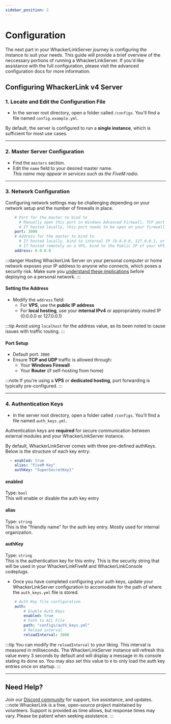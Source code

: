 ```yaml
---
sidebar_position: 2
---
```

# Configuration

The next part in your WhackerLinkServer journey is configuring the instance to suit your needs. This guide will provide a brief overview of the neccessary portions of running a WhackerLinkServer. If you'd like assistance with the full configuration, please visit the advanced configuration docs for more information.

## Configuring WhackerLink v4 Server

### 1. Locate and Edit the Configuration File

- In the server root directory, open a folder called `/configs`. You'll find a file named `config.example.yml`.

By default, the server is configured to run a **single instance**, which is sufficient for most use cases.

---

### 2. Master Server Configuration

- Find the `masters` section.
- Edit the `name` field to your desired master name.  
  *This name may appear in services such as the FiveM radio.*

---

### 3. Network Configuration

Configuring network settings may be challenging depending on your network setup and the number of firewalls in place.

```yaml
    # Port for the master to bind to
      # Manually open this port in Windows Advanced Firewall, TCP port type.
      # If hosted locally, this port needs to be open on your firewall and forwarded to the internal IP of the server.
    port: 3000
    # Address for the master to bind to
      # If hosted locally, bind to internal IP (0.0.0.0, 127.0.0.1, or private IP (Interal Network IP))
      # If hosted remotely on a VPS, bind to the Public IP of your VPS.
    address: 0.0.0.0
```

:::danger
Hosting WhackerLink Server on your personal computer or home network exposes your IP address to anyone who connects, which poses a security risk. Make sure you [understand these implications](https://www.tomsguide.com/computing/online-security/what-can-someone-do-with-my-ip-address) before deploying on a personal network.
:::

#### Setting the Address

- Modify the `address` field:
  - For **VPS**, use the **public IP address**
  - For **local hosting**, use your **internal IPv4** or appropriately routed IP (0.0.0.0 or 127.0.0.1)

:::tip
Avoid using `localhost` for the address value, as its been noted to cause issues with traffic routing.
:::

#### Port Setup

- Default port: `3000`
- Ensure **TCP and UDP** traffic is allowed through:
  - Your **Windows Firewall**
  - Your **Router** (if self-hosting from home)

:::note
If you're using a **VPS** or **dedicated hosting**, port forwarding is typically pre-configured.
:::

---

### 4. Authentication Keys

- In the server root directory, open a folder called `/configs`. You'll find a file named `auth_keys.yml`.

Authentication keys are **required** for secure communication between external modules and your WhackerLinkServer instance.

By default, WhackerLinkServer comes with three pre-defined authKeys. Below is the structure of each key entry:

```yaml
  - enabled: true
    alias: "FiveM Key"
    authKey: "SuperSecretKey1"
```

#### enabled
Type: `bool`  
This will enable or disable the auth key entry

#### alias
Type: `string`  
This is the "friendly name" for the auth key entry. Mostly used for internal organization.

#### authKey
Type: `string`  
This is the authentication key for this entry. This is the security string that will be used in your WhackerLinkFiveM and WhackerLinkConsole codeplugs.

- Once you have completed configuring your auth keys, update your WhackerLinkServer configuration to accomodate for the path of where the `auth_keys.yml` file is stored.

```yaml {6}
    # Auth Key file configuration
    auth:
        # Enable Auth Keys
        enabled: true
        # Path to ACL File
        path: "configs/auth_keys.yml"
        # Reload interval
        reloadInterval: 3000
```

:::tip
You can modify the `reloadInterval` to your liking. This interval is measured in milliseconds. The WhackerLinkServer instance will refresh this value every 3 seconds by default and will display a message in its console stating its done so. You may also set this value to `0` to only load the auth key entries once on startup.
:::

---

## Need Help?

Join our [Discord community](https://discord.gg/FeQMmc33VV) for support, live assistance, and updates.
:::note
WhackerLink is a free, open-source project maintained by volunteers. Support is provided as time allows, but response times may vary. Please be patient when seeking assistance.
:::